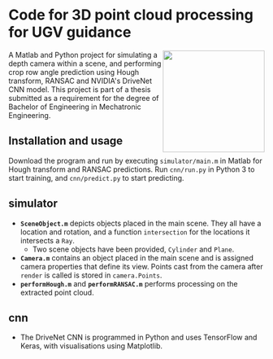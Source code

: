 # Code for 3D point cloud processing for UGV guidance
<img align="right" width="200" height="200" src="matlab-figures/offset_scene.png">
A Matlab and Python project for simulating a depth camera within a scene, and performing crop row angle prediction using Hough transform, RANSAC and NVIDIA's DriveNet CNN model. This project is part of a thesis submitted as a requirement for the degree of Bachelor of Engineering in Mechatronic Engineering. 

## Installation and usage
Download the program and run by executing `simulator/main.m` in Matlab for Hough transform and RANSAC predictions. Run `cnn/run.py` in Python 3 to start training, and `cnn/predict.py` to start predicting.

## simulator
* **`SceneObject.m`** depicts objects placed in the main scene. They all have a location and rotation, and a function `intersection` for the locations it intersects a `Ray`.
    * Two scene objects have been provided, `Cylinder` and `Plane`.
* **`Camera.m`** contains an object placed in the main scene and is assigned camera properties that define its view. Points cast from the camera after `render` is called is stored in `camera.Points`. 
* **`performHough.m`** and **`performRANSAC.m`** performs processing on the extracted point cloud.

## cnn
* The DriveNet CNN is programmed in Python and uses TensorFlow and Keras, with visualisations using Matplotlib. 
